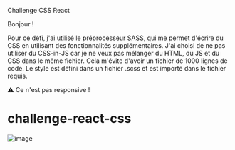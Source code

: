 Challenge CSS React

Bonjour !

Pour ce défi, j'ai utilisé le préprocesseur SASS, qui me permet d'écrire du CSS en utilisant des fonctionnalités supplémentaires. J'ai choisi de ne pas utiliser du CSS-in-JS car je ne veux pas mélanger du HTML, du JS et du CSS dans le même fichier. Cela m'évite d'avoir un fichier de 1000 lignes de code. Le style est défini dans un fichier .scss et est importé dans le fichier requis.

⚠️ Ce n'est pas responsive !

# challenge-react-css

![image](https://github.com/Mikazian/challenge-react-css/assets/120253140/09e8c9ee-5b9a-49f5-8c5f-9da0298b50b0)
